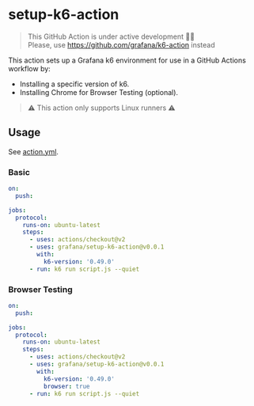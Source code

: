 # setup-k6-action
> This GitHub Action is under active development 🧑‍🏭  
> Please, use https://github.com/grafana/k6-action instead

This action sets up a Grafana k6 environment for use in a GitHub Actions workflow by:

- Installing a specific version of k6.
- Installing Chrome for Browser Testing (optional).

> ⚠️ This action only supports Linux runners ⚠️

## Usage

See [action.yml](action.yaml).

### Basic

```yaml
on:
  push:

jobs:
  protocol:
    runs-on: ubuntu-latest
    steps:
      - uses: actions/checkout@v2
      - uses: grafana/setup-k6-action@v0.0.1
        with:
          k6-version: '0.49.0'
      - run: k6 run script.js --quiet
```

### Browser Testing

```yaml
on:
  push:

jobs:
  protocol:
    runs-on: ubuntu-latest
    steps:
      - uses: actions/checkout@v2
      - uses: grafana/setup-k6-action@v0.0.1
        with:
          k6-version: '0.49.0'
          browser: true
      - run: k6 run script.js --quiet
```
